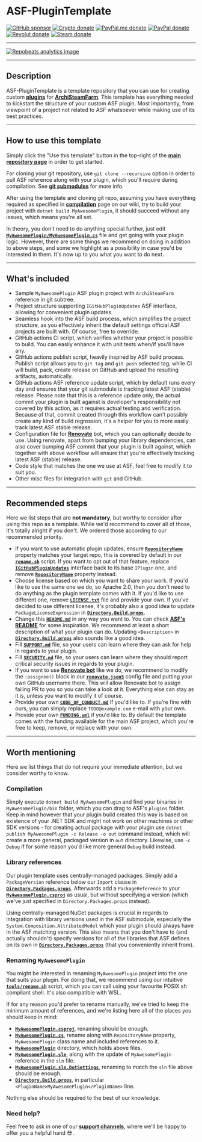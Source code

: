# ASF-PluginTemplate

[![GitHub sponsor](https://img.shields.io/badge/GitHub-sponsor-ea4aaa.svg?logo=github-sponsors)](https://github.com/sponsors/JustArchi)
[![Crypto donate](https://img.shields.io/badge/Crypto-donate-f7931a.svg?logo=bitcoin)](https://commerce.coinbase.com/checkout/0c23b844-c51b-45f4-9135-8db7c6fcf98e)
[![PayPal.me donate](https://img.shields.io/badge/PayPal.me-donate-00457c.svg?logo=paypal)](https://paypal.me/JustArchi)
[![PayPal donate](https://img.shields.io/badge/PayPal-donate-00457c.svg?logo=paypal)](https://www.paypal.com/cgi-bin/webscr?cmd=_s-xclick&hosted_button_id=HD2P2P3WGS5Y4)
[![Revolut donate](https://img.shields.io/badge/Revolut-donate-0075eb.svg?logo=revolut)](https://pay.revolut.com/justarchi)
[![Steam donate](https://img.shields.io/badge/Steam-donate-000000.svg?logo=steam)](https://steamcommunity.com/tradeoffer/new/?partner=46697991&token=0ix2Ruv_)

---

[![Repobeats analytics image](https://repobeats.axiom.co/api/embed/4aa3ac833c7593826ac47ccfdc49c46ae27abb3d.svg "Repobeats analytics image")](https://github.com/JustArchiNET/ASF-PluginTemplate/pulse)

---

## Description

ASF-PluginTemplate is a template repository that you can use for creating custom **[plugins](https://github.com/JustArchiNET/ArchiSteamFarm/wiki/Plugins)** for **[ArchiSteamFarm](https://github.com/JustArchiNET/ArchiSteamFarm)**. This template has everything needed to kickstart the structure of your custom ASF plugin. Most importantly, from viewpoint of a project not related to ASF whatsoever while making use of its best practices.

---

## How to use this template

Simply click the "Use this template" button in the top-right of the **[main repository page](https://github.com/JustArchiNET/ASF-PluginTemplate)** in order to get started.

For cloning your git repository, use `git clone --recursive` option in order to pull ASF reference along with your plugin, which you'll require during compilation. See **[git submodules](https://git-scm.com/book/en/v2/Git-Tools-Submodules)** for more info.

After using the template and cloning git repo, assuming you have everything required as specified in **[compilation](https://github.com/JustArchiNET/ArchiSteamFarm/wiki/Compilation)** page on our wiki, try to build your project with `dotnet build MyAwesomePlugin`, it should succeed without any issues, which means you're all set.

In theory, you don't need to do anything special further, just edit **[`MyAwesomePlugin/MyAwesomePlugin.cs`](https://github.com/JustArchiNET/ASF-PluginTemplate/blob/main/MyAwesomePlugin/MyAwesomePlugin.cs)** file and get going with your plugin logic. However, there are some things we recommend on doing in addition to above steps, and some we highlight as a possibility in case you'd be interested in them. It's now up to you what you want to do next.

---

## What's included

- Sample `MyAwesomePlugin` ASF plugin project with `ArchiSteamFarm` reference in git subtree.
- Project structure supporting `IGitHubPluginUpdates` ASF interface, allowing for convenient plugin updates.
- Seamless hook into the ASF build process, which simplifies the project structure, as you effectively inherit the default settings official ASF projects are built with. Of course, free to override.
- GitHub actions CI script, which verifies whether your project is possible to build. You can easily enhance it with unit tests when/if you'll have any.
- GitHub actions publish script, heavily inspired by ASF build process. Publish script allows you to `git tag` and `git push` selected tag, while CI will build, pack, create release on GitHub and upload the resulting artifacts, automatically.
- GitHub actions ASF reference update script, which by default runs every day and ensures that your git submodule is tracking latest ASF (stable) release. Please note that this is a reference update only, the actual commit your plugin is built against is developer's responsibility not covered by this action, as it requires actual testing and verification. Because of that, commit created through this workflow can't possibly create any kind of build regression, it's a helper for you to more easily track latest ASF stable release.
- Configuration file for **[Renovate](https://github.com/renovatebot/renovate)** bot, which you can optionally decide to use. Using renovate, apart from bumping your library dependencies, can also cover bumping ASF commit that your plugin is built against, which together with above workflow will ensure that you're effectively tracking latest ASF (stable) release.
- Code style that matches the one we use at ASF, feel free to modify it to suit you.
- Other misc files for integration with `git` and GitHub.

---

## Recommended steps

Here we list steps that are **not mandatory**, but worthy to consider after using this repo as a template. While we'd recommend to cover all of those, it's totally alright if you don't. We ordered those according to our recommended priority.

- If you want to use automatic plugin updates, ensure **[`RepositoryName`](https://github.com/JustArchiNET/ASF-PluginTemplate/blob/main/MyAwesomePlugin/MyAwesomePlugin.cs#L13)** property matches your target repo, this is covered by default in our **[`rename.sh`](https://github.com/JustArchiNET/ASF-PluginTemplate/blob/main/tools/rename.sh)** script. If you want to opt out of that feature, replace **[`IGitHubPluginUpdates`](https://github.com/JustArchiNET/ASF-PluginTemplate/blob/main/MyAwesomePlugin/MyAwesomePlugin.cs#L11)** interface back to its base `IPlugin` one, and remove **[`RepositoryName`](https://github.com/JustArchiNET/ASF-PluginTemplate/blob/main/MyAwesomePlugin/MyAwesomePlugin.cs#L13)** property instead.
- Choose license based on which you want to share your work. If you'd like to use the same one we do, so Apache 2.0, then you don't need to do anything as the plugin template comes with it. If you'd like to use different one, remove **[`LICENSE.txt`](https://github.com/JustArchiNET/ASF-PluginTemplate/blob/main/LICENSE.txt)** file and provide your own. If you've decided to use different license, it's probably also a good idea to update `PackageLicenseExpression` in **[`Directory.Build.props`](https://github.com/JustArchiNET/ASF-PluginTemplate/blob/main/Directory.Build.props#L17)**.
- Change this **[`README.md`](https://github.com/JustArchiNET/ASF-PluginTemplate/blob/main/README.md)** in any way you want to. You can check **[ASF's README](https://github.com/JustArchiNET/ArchiSteamFarm/blob/main/README.md)** for some inspiration. We recommend at least a short description of what your plugin can do. Updating `<Description>` in **[`Directory.Build.props`](https://github.com/JustArchiNET/ASF-PluginTemplate/blob/main/Directory.Build.props#L15)** also sounds like a good idea.
- Fill **[`SUPPORT.md`](https://github.com/JustArchiNET/ASF-PluginTemplate/blob/main/.github/SUPPORT.md)** file, so your users can learn where they can ask for help in regards to your plugin.
- Fill **[`SECURITY.md`](https://github.com/JustArchiNET/ASF-PluginTemplate/blob/main/.github/SECURITY.md)** file, so your users can learn where they should report critical security issues in regards to your plugin.
- If you want to use **[Renovate bot](https://github.com/renovatebot/renovate)** like we do, we recommend to modify the `:assignee()` block in our **[`renovate.json5`](https://github.com/JustArchiNET/ASF-PluginTemplate/blob/main/.github/renovate.json5#L5)** config file and putting your own GitHub username there. This will allow Renovate bot to assign failing PR to you so you can take a look at it. Everything else can stay as it is, unless you want to modify it of course.
- Provide your own **[`CODE_OF_CONDUCT.md`](https://github.com/JustArchiNET/ASF-PluginTemplate/blob/main/.github/CODE_OF_CONDUCT.md#enforcement)** if you'd like to. If you're fine with ours, you can simply replace `TODO@example.com` e-mail with your own.
- Provide your own **[`FUNDING.yml`](https://github.com/JustArchiNET/ASF-PluginTemplate/blob/main/.github/FUNDING.yml)** if you'd like to. By default the template comes with the funding available for the main ASF project, which you're free to keep, remove, or replace with your own.

---

## Worth mentioning

Here we list things that do not require your immediate attention, but we consider worthy to know.

### Compilation

Simply execute `dotnet build MyAwesomePlugin` and find your binaries in `MyAwesomePlugin/bin` folder, which you can drag to ASF's `plugins` folder. Keep in mind however that your plugin build created this way is based on existence of your .NET SDK and might not work on other machines or other SDK versions - for creating actual package with your plugin use `dotnet publish MyAwesomePlugin -c Release -o out` command instead, which will create a more general, packaged version in `out` directory. Likewise, use `-c Debug` if for some reason you'd like more general `Debug` build instead.

### Library references

Our plugin template uses centrally-managed packages. Simply add a `PackageVersion` reference below our `Import` clause in **[`Directory.Packages.props`](https://github.com/JustArchiNET/ASF-PluginTemplate/blob/main/Directory.Packages.props#L2)**. Afterwards add a `PackageReference` to your **[`MyAwesomePlugin.csproj`](https://github.com/JustArchiNET/ASF-PluginTemplate/blob/main/MyAwesomePlugin/MyAwesomePlugin.csproj#L6-L10)** as usual, but without specifying a version (which we've just specified in `Directory.Packages.props` instead).

Using centrally-managed NuGet packages is crucial in regards to integration with library versions used in the ASF submodule, especially the `System.Composition.AttributedModel` which your plugin should always have in the ASF matching version. This also means that you don't have to (and actually shouldn't) specify versions for all of the libraries that ASF defines on its own in **[`Directory.Packages.props`](https://github.com/JustArchiNET/ArchiSteamFarm/blob/main/Directory.Packages.props)** (that you conveniently inherit from).

### Renaming `MyAwesomePlugin`

You might be interested in renaming `MyAwesomePlugin` project into the one that suits your plugin. For doing that, we recommend using our intuitive **[`tools/rename.sh`](https://github.com/JustArchiNET/ASF-PluginTemplate/blob/main/tools/rename.sh)** script, which you can call using your favourite POSIX sh compliant shell. It's also compatible with WSL.

If for any reason you'd prefer to rename manually, we've tried to keep the minimum amount of references, and we're listing here all of the places you should keep in mind:
- **[`MyAwesomePlugin.csproj`](https://github.com/JustArchiNET/ASF-PluginTemplate/blob/main/MyAwesomePlugin/MyAwesomePlugin.csproj)**, renaming should be enough.
- **[`MyAwesomePlugin.cs`](https://github.com/JustArchiNET/ASF-PluginTemplate/blob/main/MyAwesomePlugin/MyAwesomePlugin.cs#L7-L14)**, rename along with `RepositoryName` property, `MyAwesomePlugin` class name and included references to it.
- **[`MyAwesomePlugin`](https://github.com/JustArchiNET/ASF-PluginTemplate/tree/main/MyAwesomePlugin)** directory, which holds above files.
- **[`MyAwesomePlugin.sln`](https://github.com/JustArchiNET/ASF-PluginTemplate/blob/main/MyAwesomePlugin.sln#L6)**, along with the update of `MyAwesomePlugin` reference in the `sln` file.
- **[`MyAwesomePlugin.sln.DotSettings`](https://github.com/JustArchiNET/ASF-PluginTemplate/blob/main/MyAwesomePlugin.sln.DotSettings)**, renaming to match the `sln` file above should be enough.
- **[`Directory.Build.props`](https://github.com/JustArchiNET/ASF-PluginTemplate/blob/main/Directory.Build.props#L5)**, in particular `<PluginName>MyAwesomePlugin</PluginName>` line.

Nothing else should be required to the best of our knowledge.

### Need help?

Feel free to ask in one of our **[support channels](https://github.com/JustArchiNET/ArchiSteamFarm/blob/main/.github/SUPPORT.md)**, where we'll be happy to offer you a helpful hand 😎.
